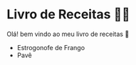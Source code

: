 # Livro de Receitas :woman_cook:

Olá! bem vindo ao meu livro de receitas :cake:

- Estrogonofe de Frango
- Pavê
